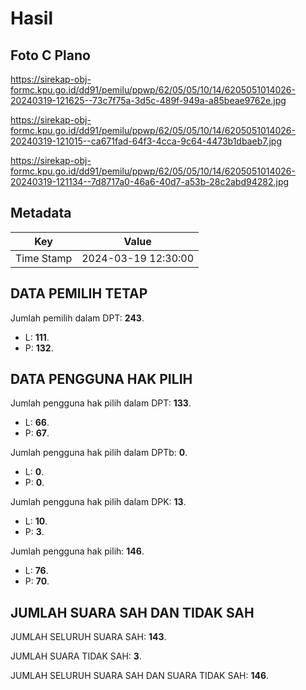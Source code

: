 # Hasil

## Foto C Plano

https://sirekap-obj-formc.kpu.go.id/dd91/pemilu/ppwp/62/05/05/10/14/6205051014026-20240319-121625--73c7f75a-3d5c-489f-949a-a85beae9762e.jpg

https://sirekap-obj-formc.kpu.go.id/dd91/pemilu/ppwp/62/05/05/10/14/6205051014026-20240319-121015--ca671fad-64f3-4cca-9c64-4473b1dbaeb7.jpg

https://sirekap-obj-formc.kpu.go.id/dd91/pemilu/ppwp/62/05/05/10/14/6205051014026-20240319-121134--7d8717a0-46a6-40d7-a53b-28c2abd94282.jpg


## Metadata

| Key        | Value               |
| ---------- | ------------------- |
| Time Stamp | 2024-03-19 12:30:00 |


## DATA PEMILIH TETAP

Jumlah pemilih dalam DPT: **243**.
 * L: **111**.
 * P: **132**.

## DATA PENGGUNA HAK PILIH

Jumlah pengguna hak pilih dalam DPT: **133**.
 * L: **66**.
 * P: **67**.

Jumlah pengguna hak pilih dalam DPTb: **0**.
 * L: **0**.
 * P: **0**.

Jumlah pengguna hak pilih dalam DPK: **13**.
 * L: **10**.
 * P: **3**.

Jumlah pengguna hak pilih: **146**.
 * L: **76**.
 * P: **70**.

## JUMLAH SUARA SAH DAN TIDAK SAH

JUMLAH SELURUH SUARA SAH: **143**.

JUMLAH SUARA TIDAK SAH: **3**.

JUMLAH SELURUH SUARA SAH DAN SUARA TIDAK SAH: **146**.



